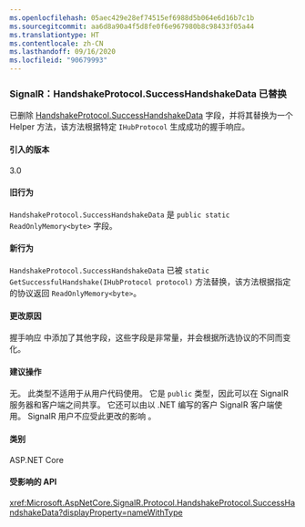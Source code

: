 ```yaml
---
ms.openlocfilehash: 05aec429e28ef74515ef6988d5b064e6d16b7c1b
ms.sourcegitcommit: aa6d8a90a4f5d8fe0f6e967980b8c98433f05a44
ms.translationtype: HT
ms.contentlocale: zh-CN
ms.lasthandoff: 09/16/2020
ms.locfileid: "90679993"
---
```

### <a name="signalr-handshakeprotocolsuccesshandshakedata-replaced"></a>SignalR：HandshakeProtocol.SuccessHandshakeData 已替换

已删除 [HandshakeProtocol.SuccessHandshakeData](https://github.com/dotnet/aspnetcore/blob/c5b2bc0df2a0027832bf7d01dfb19ca39cd08ae6/src/SignalR/common/SignalR.Common/src/Protocol/HandshakeProtocol.cs#L27) 字段，并将其替换为一个 Helper 方法，该方法根据特定 `IHubProtocol` 生成成功的握手响应。

#### <a name="version-introduced"></a>引入的版本

3.0

#### <a name="old-behavior"></a>旧行为

`HandshakeProtocol.SuccessHandshakeData` 是 `public static ReadOnlyMemory<byte>` 字段。

#### <a name="new-behavior"></a>新行为

`HandshakeProtocol.SuccessHandshakeData` 已被 `static` `GetSuccessfulHandshake(IHubProtocol protocol)` 方法替换，该方法根据指定的协议返回 `ReadOnlyMemory<byte>`。

#### <a name="reason-for-change"></a>更改原因

握手响应  中添加了其他字段，这些字段是非常量，并会根据所选协议的不同而变化。

#### <a name="recommended-action"></a>建议操作

无。 此类型不适用于从用户代码使用。 它是 `public` 类型，因此可以在 SignalR 服务器和客户端之间共享。 它还可以由以 .NET 编写的客户 SignalR 客户端使用。 SignalR 用户不应受此更改的影响  。

#### <a name="category"></a>类别

ASP.NET Core

#### <a name="affected-apis"></a>受影响的 API

<xref:Microsoft.AspNetCore.SignalR.Protocol.HandshakeProtocol.SuccessHandshakeData?displayProperty=nameWithType>

<!--

#### Affected APIs

`F:Microsoft.AspNetCore.SignalR.Protocol.HandshakeProtocol.SuccessHandshakeData`

-->
